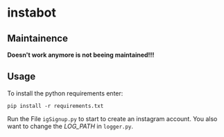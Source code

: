 # instabot
## Maintainence
**Doesn't work anymore is not beeing maintained!!!**
## Usage
To install the python requirements enter:

    pip install -r requirements.txt
Run the File `igSignup.py` to start to create an instagram account.
You also want to change the *LOG_PATH* in `logger.py`.
